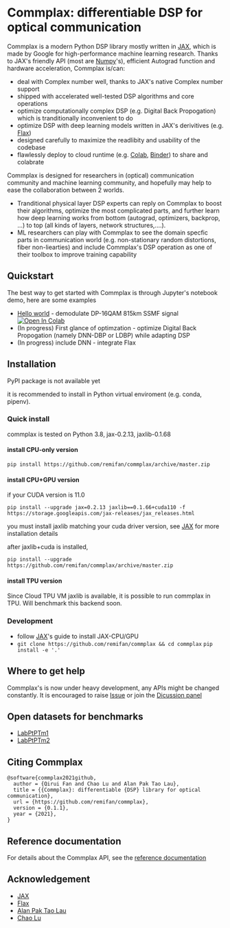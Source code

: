 # Commplax: differentiable DSP for optical communication
Commplax is a modern Python DSP library mostly written in [JAX](https://github.com/google/jax), which is made by Google for high-performance machine learning research. Thanks to JAX's friendly API (most are [Numpy](https://numpy.org/)'s), efficient Autograd function and hardware acceleration, Commplax is/can:

- deal with Complex number well, thanks to JAX's native Complex number support
- shipped with accelerated well-tested DSP algorithms and core operations
- optimize computationally complex DSP (e.g. Digital Back Propogation) which is tranditionally inconvenient to do
- optimize DSP with deep learning models written in JAX's derivitives (e.g. [Flax](https://github.com/google/flax))
- designed carefully to maximize the readlibity and usability of the codebase
- flawlessly deploy to cloud runtime (e.g. [Colab](https://colab.research.google.com/), [Binder](https://mybinder.org/)) to share and colabrate

Commplax is designed for researchers in (optical) communication community and machine learning community, and hopefully may help to ease the collaboration between 2 worlds.
- Tranditional physical layer DSP experts can reply on Commplax to boost their algorithms, optimize the most complicated parts, and further learn how deep learning works from bottom (autograd, optimizers, backprop, ...) to top (all kinds of layers, network structures,....).
- ML researchers can play with Commplax to see the domain specfic parts in communication world (e.g. non-stationary random distortions, fiber non-liearties) and include Commplax's DSP operation as one of their toolbox to improve training capability


## Quickstart
The best way to get started with Commplax is through Jupyter's notebook demo, here are some examples
- [Hello world](https://github.com/remifan/commplax/examples/hello_world.ipynb) - demodulate DP-16QAM 815km SSMF signal [![Open In Colab](https://colab.research.google.com/assets/colab-badge.svg)](https://colab.research.google.com/github/remifan/commplax/blob/master/examples/hello_world.ipynb)
- (In progress) First glance of optimzation - optimize Digital Back Propogation (namely DNN-DBP or LDBP) while adapting DSP
- (In progress) include DNN - integrate Flax

## Installation
PyPI package is not available yet

it is recommended to install in Python virtual enviroment (e.g. conda, pipenv).

### Quick install
commplax is tested on Python 3.8, jax-0.2.13, jaxlib-0.1.68
#### install CPU-only version
```
pip install https://github.com/remifan/commplax/archive/master.zip
```
#### install CPU+GPU version
if your CUDA version is 11.0
```
pip install --upgrade jax=0.2.13 jaxlib==0.1.66+cuda110 -f https://storage.googleapis.com/jax-releases/jax_releases.html
```
you must install jaxlib matching your cuda driver version, see [JAX](https://github.com/google/jax#installation) for more installation details

after jaxlib+cuda is installed,
```
pip install --upgrade https://github.com/remifan/commplax/archive/master.zip
```

#### install TPU version
Since Cloud TPU VM jaxlib is available, it is possible to run commplax in TPU. Will benchmark this backend soon.

### Development
- follow [JAX](https://github.com/google/jax)'s guide to install JAX-CPU/GPU
- `git clone https://github.com/remifan/commplax && cd commplax`
  `pip install -e '.'`

## Where to get help
Commplax's is now under heavy development, any APIs might be changed constantly. It is encouraged to raise [Issue](https://github.com/remifan/commplax/issues) or join the [Dicussion panel](https://github.com/remifan/commplax/discussions)

## Open datasets for benchmarks
- [LabPtPTm1](https://github.com/remifan/LabPtPTm1)
- [LabPtPTm2](https://github.com/remifan/LabPtPTm2)

## Citing Commplax
```
@software{commplax2021github,
  author = {Qirui Fan and Chao Lu and Alan Pak Tao Lau},
  title = {{Commplax}: differentiable {DSP} library for optical communication},
  url = {https://github.com/remifan/commplax},
  version = {0.1.1},
  year = {2021},
}
```

## Reference documentation
For details about the Commplax API, see the [reference documentation](https://commplax.readthedocs.io)

## Acknowledgement
- [JAX](https://github.com/google/jax)
- [Flax](https://github.com/google/flax)
- [Alan Pak Tao Lau](https://www.alanptlau.org/)
- [Chao Lu](http://www.eie.polyu.edu.hk/~enluchao/)

